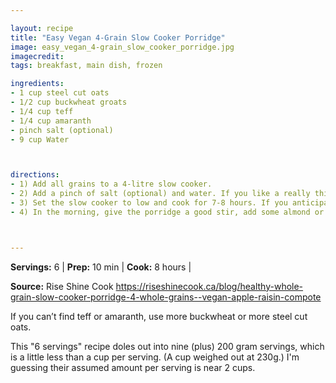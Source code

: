 ```yaml
---

layout: recipe
title: "Easy Vegan 4-Grain Slow Cooker Porridge"
image: easy_vegan_4-grain_slow_cooker_porridge.jpg
imagecredit: 
tags: breakfast, main dish, frozen

ingredients:
- 1 cup steel cut oats
- 1/2 cup buckwheat groats
- 1/4 cup teff
- 1/4 cup amaranth
- pinch salt (optional)
- 9 cup Water



directions:
- 1) Add all grains to a 4-litre slow cooker. 
- 2) Add a pinch of salt (optional) and water. If you like a really thick porridge, use 8 cups water.
- 3) Set the slow cooker to low and cook for 7-8 hours. If you anticipate letting the slow cooker cook for 8 hours, use 9 cups water. 
- 4) In the morning, give the porridge a good stir, add some almond or soy milk if needed. Serve!



---
```


**Servings:** 6 | **Prep:** 10 min | **Cook:** 8 hours | 

**Source:** Rise Shine Cook https://riseshinecook.ca/blog/healthy-whole-grain-slow-cooker-porridge-4-whole-grains--vegan-apple-raisin-compote

If you can’t find teff or amaranth, use more buckwheat or more steel cut oats.

This "6 servings" recipe doles out into nine (plus) 200 gram servings, which is a little less than a cup per serving. (A cup weighed out at 230g.) I'm guessing their assumed amount per serving is near 2 cups.
